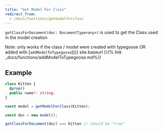 ```yaml
---
title: "Get Model For Class"
redirect_from:
  - /docs/functions/getmodelforclass
---
```


`getClassForDocument(doc: DocumentType<any>)` is used to get the Class used in the model creation

Note: only works if the class / model were created with typegoose OR added with [`addModelToTypegoose`]({{ site.baseurl }}{% link _docs/functions/addModelToTypegoose.md%})

## Example

```ts
class Kitten {
  @prop()
  public name?: string;
}

const model = getModelForClass(Kitten);

const doc = new model();

getClassForDocument(doc) === Kitten // should be "true"
```
